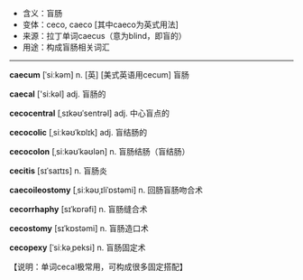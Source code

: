 - <span class="definition">含义：盲肠</span>
- <span class="definition">变体：ceco, caeco [其中caeco为英式用法]</span>
- <span class="definition">来源：拉丁单词caecus（意为blind，即盲的）</span>
- <span class="definition">用途：构成盲肠相关词汇</span>


---


<span class="vocabulary">**caecum**</span> [ˈsiːkəm] n. [英] [美式英语用cecum] 盲肠

<span class="vocabulary">**caecal**</span> ['si:kəl] adj. 盲肠的

<span class="vocabulary">**cecocentral**</span> [ˌsɪkəʊˈsentrəl] adj. 中心盲点的

<span class="vocabulary">**cecocolic**</span> [ˌsiːkəʊˈkɒlɪk] adj. 盲结肠的

<span class="vocabulary">**cecocolon**</span> [ˌsiːkəʊˈkəʊlən] n. 盲肠结肠（盲结肠）

<span class="vocabulary">**cecitis**</span> [sɪˈsaɪtɪs] n. 盲肠炎

<span class="vocabulary">**caecoileostomy**</span> [ˌsiːkəʊˌɪliˈɒstəmi] n. 回肠盲肠吻合术

<span class="vocabulary">**cecorrhaphy**</span> [sɪˈkɒrəfi] n. 盲肠缝合术

<span class="vocabulary">**cecostomy**</span> [sɪˈkɒstəmi] n. 盲肠造口术

<span class="vocabulary">**cecopexy**</span> [ˈsiːkəˌpeksi] n. 盲肠固定术

【说明：单词cecal极常用，可构成很多固定搭配】